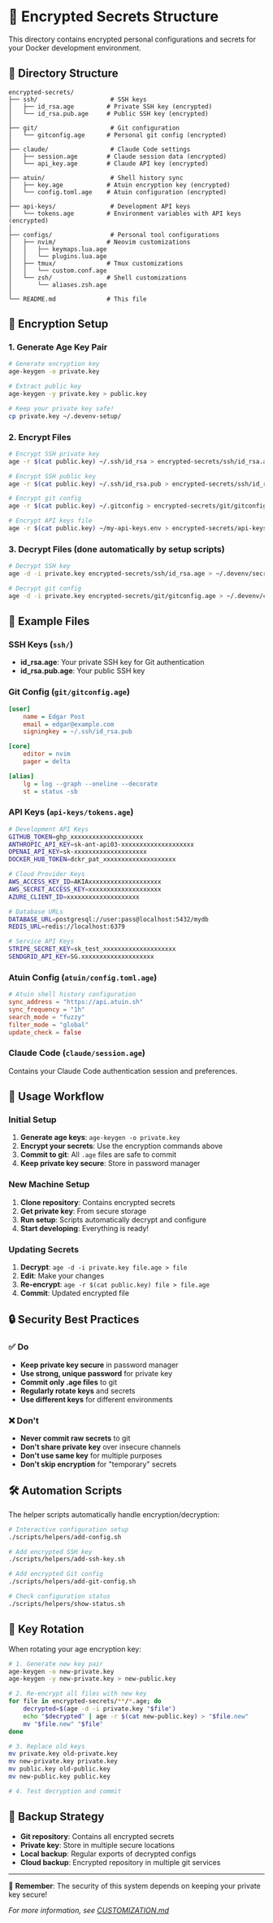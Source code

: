 # 🔐 Encrypted Secrets Structure

This directory contains encrypted personal configurations and secrets for your Docker development environment.

## 📁 Directory Structure

```
encrypted-secrets/
├── ssh/                    # SSH keys
│   ├── id_rsa.age         # Private SSH key (encrypted)
│   └── id_rsa.pub.age     # Public SSH key (encrypted)
│
├── git/                    # Git configuration
│   └── gitconfig.age      # Personal git config (encrypted)
│
├── claude/                 # Claude Code settings
│   ├── session.age        # Claude session data (encrypted)
│   └── api_key.age        # Claude API key (encrypted)
│
├── atuin/                  # Shell history sync
│   ├── key.age            # Atuin encryption key (encrypted)
│   └── config.toml.age    # Atuin configuration (encrypted)
│
├── api-keys/               # Development API keys
│   └── tokens.age         # Environment variables with API keys (encrypted)
│
├── configs/                # Personal tool configurations
│   ├── nvim/              # Neovim customizations
│   │   ├── keymaps.lua.age
│   │   └── plugins.lua.age
│   ├── tmux/              # Tmux customizations
│   │   └── custom.conf.age
│   └── zsh/               # Shell customizations
│       └── aliases.zsh.age
│
└── README.md              # This file
```

## 🔑 Encryption Setup

### 1. Generate Age Key Pair

```bash
# Generate encryption key
age-keygen -o private.key

# Extract public key
age-keygen -y private.key > public.key

# Keep your private key safe!
cp private.key ~/.devenv-setup/
```

### 2. Encrypt Files

```bash
# Encrypt SSH private key
age -r $(cat public.key) ~/.ssh/id_rsa > encrypted-secrets/ssh/id_rsa.age

# Encrypt SSH public key
age -r $(cat public.key) ~/.ssh/id_rsa.pub > encrypted-secrets/ssh/id_rsa.pub.age

# Encrypt git config
age -r $(cat public.key) ~/.gitconfig > encrypted-secrets/git/gitconfig.age

# Encrypt API keys file
age -r $(cat public.key) ~/my-api-keys.env > encrypted-secrets/api-keys/tokens.age
```

### 3. Decrypt Files (done automatically by setup scripts)

```bash
# Decrypt SSH key
age -d -i private.key encrypted-secrets/ssh/id_rsa.age > ~/.devenv/secrets/id_rsa

# Decrypt git config
age -d -i private.key encrypted-secrets/git/gitconfig.age > ~/.devenv/config/git/config
```

## 📝 Example Files

### SSH Keys (`ssh/`)
- **id_rsa.age**: Your private SSH key for Git authentication
- **id_rsa.pub.age**: Your public SSH key

### Git Config (`git/gitconfig.age`)
```ini
[user]
    name = Edgar Post
    email = edgar@example.com
    signingkey = ~/.ssh/id_rsa.pub

[core]
    editor = nvim
    pager = delta

[alias]
    lg = log --graph --oneline --decorate
    st = status -sb
```

### API Keys (`api-keys/tokens.age`)
```bash
# Development API Keys
GITHUB_TOKEN=ghp_xxxxxxxxxxxxxxxxxxxx
ANTHROPIC_API_KEY=sk-ant-api03-xxxxxxxxxxxxxxxxxxxx
OPENAI_API_KEY=sk-xxxxxxxxxxxxxxxxxxxx
DOCKER_HUB_TOKEN=dckr_pat_xxxxxxxxxxxxxxxxxxxx

# Cloud Provider Keys
AWS_ACCESS_KEY_ID=AKIAxxxxxxxxxxxxxxxxxxxx
AWS_SECRET_ACCESS_KEY=xxxxxxxxxxxxxxxxxxxx
AZURE_CLIENT_ID=xxxxxxxxxxxxxxxxxxxx

# Database URLs
DATABASE_URL=postgresql://user:pass@localhost:5432/mydb
REDIS_URL=redis://localhost:6379

# Service API Keys
STRIPE_SECRET_KEY=sk_test_xxxxxxxxxxxxxxxxxxxx
SENDGRID_API_KEY=SG.xxxxxxxxxxxxxxxxxxxx
```

### Atuin Config (`atuin/config.toml.age`)
```toml
# Atuin shell history configuration
sync_address = "https://api.atuin.sh"
sync_frequency = "1h"
search_mode = "fuzzy"
filter_mode = "global"
update_check = false
```

### Claude Code (`claude/session.age`)
Contains your Claude Code authentication session and preferences.

## 🔄 Usage Workflow

### Initial Setup
1. **Generate age keys**: `age-keygen -o private.key`
2. **Encrypt your secrets**: Use the encryption commands above
3. **Commit to git**: All `.age` files are safe to commit
4. **Keep private key secure**: Store in password manager

### New Machine Setup
1. **Clone repository**: Contains encrypted secrets
2. **Get private key**: From secure storage
3. **Run setup**: Scripts automatically decrypt and configure
4. **Start developing**: Everything is ready!

### Updating Secrets
1. **Decrypt**: `age -d -i private.key file.age > file`
2. **Edit**: Make your changes
3. **Re-encrypt**: `age -r $(cat public.key) file > file.age`
4. **Commit**: Updated encrypted file

## 🔒 Security Best Practices

### ✅ Do
- **Keep private key secure** in password manager
- **Use strong, unique password** for private key
- **Commit only .age files** to git
- **Regularly rotate keys** and secrets
- **Use different keys** for different environments

### ❌ Don't
- **Never commit raw secrets** to git
- **Don't share private key** over insecure channels
- **Don't use same key** for multiple purposes
- **Don't skip encryption** for "temporary" secrets

## 🛠️ Automation Scripts

The helper scripts automatically handle encryption/decryption:

```bash
# Interactive configuration setup
./scripts/helpers/add-config.sh

# Add encrypted SSH key
./scripts/helpers/add-ssh-key.sh

# Add encrypted Git config
./scripts/helpers/add-git-config.sh

# Check configuration status
./scripts/helpers/show-status.sh
```

## 🔄 Key Rotation

When rotating your age encryption key:

```bash
# 1. Generate new key pair
age-keygen -o new-private.key
age-keygen -y new-private.key > new-public.key

# 2. Re-encrypt all files with new key
for file in encrypted-secrets/**/*.age; do
    decrypted=$(age -d -i private.key "$file")
    echo "$decrypted" | age -r $(cat new-public.key) > "$file.new"
    mv "$file.new" "$file"
done

# 3. Replace old keys
mv private.key old-private.key
mv new-private.key private.key
mv public.key old-public.key
mv new-public.key public.key

# 4. Test decryption and commit
```

## 💾 Backup Strategy

- **Git repository**: Contains all encrypted secrets
- **Private key**: Store in multiple secure locations
- **Local backup**: Regular exports of decrypted configs
- **Cloud backup**: Encrypted repository in multiple git services

---

🔐 **Remember**: The security of this system depends on keeping your private key secure!

*For more information, see [CUSTOMIZATION.md](../CUSTOMIZATION.md)*